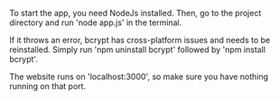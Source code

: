 To start the app, you need NodeJs installed. Then, go to the project directory and run 'node app.js' in the terminal.

If it throws an error, bcrypt has cross-platform issues and needs to be reinstalled. Simply run 'npm uninstall bcrypt' followed by 'npm install bcrypt'.

The website runs on 'localhost:3000', so make sure you have nothing running on that port.
